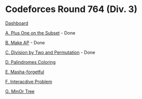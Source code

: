 # Codeforces Round 764 (Div. 3)

[Dashboard](https://codeforces.com/contest/1624)

[A. Plus One on the Subset](https://codeforces.com/contest/1624/problem/A) - Done

[B. Make AP](https://codeforces.com/contest/1624/problem/B) - Done

[C. Division by Two and Permutation](https://codeforces.com/contest/1624/problem/C) - Done

[D. Palindromes Coloring](https://codeforces.com/contest/1624/problem/D)

[E. Masha-forgetful](https://codeforces.com/contest/1624/problem/E)

[F. Interacdive Problem](https://codeforces.com/contest/1624/problem/F)

[G. MinOr Tree](https://codeforces.com/contest/1624/problem/G)

